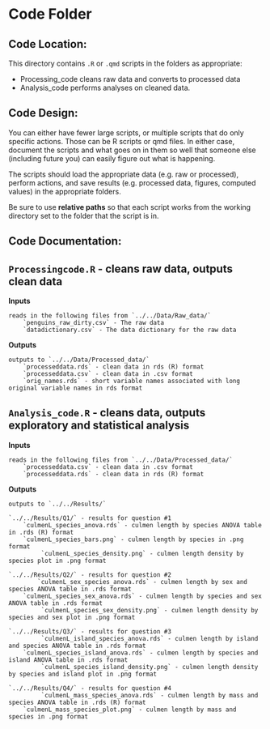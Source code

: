 # Code Folder

## Code Location:

This directory contains `.R` or `.qmd` scripts in the folders as appropriate:

- Processing_code cleans raw data and converts to processed data
- Analysis_code performs analyses on cleaned data. 


## Code Design:

You can either have fewer large scripts, or multiple scripts that do only specific actions. Those can be R scripts or qmd files. In either case, document the scripts and what goes on in them so well that someone else (including future you) can easily figure out what is happening.

The scripts should load the appropriate data (e.g. raw or processed), perform actions, and save results (e.g. processed data, figures, computed values) in the appropriate folders. 

Be sure to use **relative paths** so that each script works from the working directory set to the folder that the script is in. 

## Code Documentation:

## **`Processingcode.R` - cleans raw data, outputs clean data**

**Inputs**

```{r}
reads in the following files from `../../Data/Raw_data/`
	`penguins_raw_dirty.csv` - The raw data
	`datadictionary.csv` - The data dictionary for the raw data
```

**Outputs**

```{r}
outputs to `../../Data/Processed_data/`
	`processeddata.rds` - clean data in rds (R) format
	`processeddata.csv` - clean data in .csv format
	`orig_names.rds` - short variable names associated with long original variable names in rds format
```

## **`Analysis_code.R` - cleans data, outputs exploratory and statistical analysis**

**Inputs**

```{r}
reads in the following files from `../../Data/Processed_data/`
	`processeddata.csv` - clean data in .csv format
	`processeddata.rds` - clean data in rds (R) format
```

**Outputs**
```{r}
outputs to `../../Results/`

`../../Results/Q1/` - results for question #1
	`culmenL_species_anova.rds` - culmen length by species ANOVA table in .rds (R) format
	`culmenL_species_bars.png` - culmen length by species in .png format
         `culmenL_species_density.png` - culmen length density by species plot in .png format

`../../Results/Q2/` - results for question #2
        `culmenL_sex_species_anova.rds` - culmen length by sex and species ANOVA table in .rds format
	`culmenL_species_sex_anova.rds` - culmen length by species and sex ANOVA table in .rds format
         `culmenL_species_sex_density.png` - culmen length density by species and sex plot in .png format

`../../Results/Q3/` - results for question #3
         `culmenL_island_species_anova.rds` - culmen length by island and species ANOVA table in .rds format
	`culmenL_species_island_anova.rds` - culmen length by species and island ANOVA table in .rds format
         `culmenL_species_island_density.png` - culmen length density by species and island plot in .png format

`../../Results/Q4/` - results for question #4
         `culmenL_mass_species_anova.rds` - culmen length by mass and species ANOVA table in .rds (R) format
	`culmenL_mass_species_plot.png` - culmen length by mass and species in .png format
```

